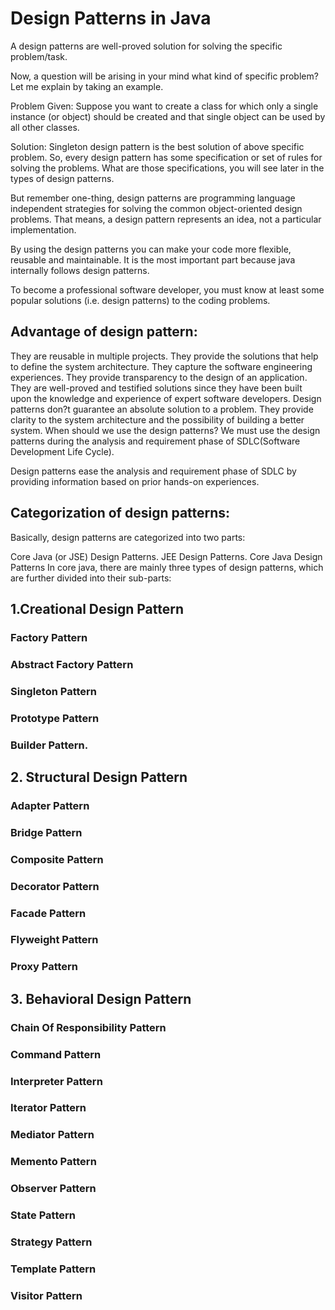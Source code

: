 # Design Patterns in Java
A design patterns are well-proved solution for solving the specific problem/task.

Now, a question will be arising in your mind what kind of specific problem? Let me explain by taking an example.

Problem Given:
Suppose you want to create a class for which only a single instance (or object) should be created and that single object can be used by all other classes.

Solution:
Singleton design pattern is the best solution of above specific problem. So, every design pattern has some specification or set of rules for solving the problems. What are those specifications, you will see later in the types of design patterns.

But remember one-thing, design patterns are programming language independent strategies for solving the common object-oriented design problems. That means, a design pattern represents an idea, not a particular implementation.

By using the design patterns you can make your code more flexible, reusable and maintainable. It is the most important part because java internally follows design patterns.

To become a professional software developer, you must know at least some popular solutions (i.e. design patterns) to the coding problems.

## Advantage of design pattern:
They are reusable in multiple projects.
They provide the solutions that help to define the system architecture.
They capture the software engineering experiences.
They provide transparency to the design of an application.
They are well-proved and testified solutions since they have been built upon the knowledge and experience of expert software developers.
Design patterns don?t guarantee an absolute solution to a problem. They provide clarity to the system architecture and the possibility of building a better system.
When should we use the design patterns?
We must use the design patterns during the analysis and requirement phase of SDLC(Software Development Life Cycle).

Design patterns ease the analysis and requirement phase of SDLC by providing information based on prior hands-on experiences.

## Categorization of design patterns:
Basically, design patterns are categorized into two parts:

Core Java (or JSE) Design Patterns.
JEE Design Patterns.
Core Java Design Patterns
In core java, there are mainly three types of design patterns, which are further divided into their sub-parts:

## 1.Creational Design Pattern
### Factory Pattern
### Abstract Factory Pattern
### Singleton Pattern
### Prototype Pattern
### Builder Pattern.
## 2. Structural Design Pattern
### Adapter Pattern
### Bridge Pattern
### Composite Pattern
### Decorator Pattern
### Facade Pattern
### Flyweight Pattern
### Proxy Pattern
## 3. Behavioral Design Pattern
### Chain Of Responsibility Pattern
### Command Pattern
### Interpreter Pattern
### Iterator Pattern
### Mediator Pattern
### Memento Pattern
### Observer Pattern
### State Pattern
### Strategy Pattern
### Template Pattern
### Visitor Pattern
